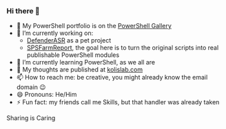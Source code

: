 ### Hi there 👋

- 🌌 My PowerShell portfolio is on the [PowerShell Gallery](https://www.powershellgallery.com/packages?q=sassdawe)  
- 🔭 I’m currently working on:
    - [DefenderASR](https://github.com/sassdawe/HardenWindows/tree/main/WindowsDefender/DefenderASR) as a pet project
    - [SPSFarmReport](https://github.com/sassdawe/SPSFarmReport), the goal here is to turn the original scripts into real publishable PowerShell modules
- 🌱 I’m currently learning PowerShell, as we all are
- 💬 My thoughts are published at [kolislab.com](https://kolislab.com)
- 📫 How to reach me: be creative, you might already know the email domain 😉
- 😄 Pronouns: He/Him
- ⚡ Fun fact: my friends call me Skills, but that handler was already taken

Sharing is Caring
